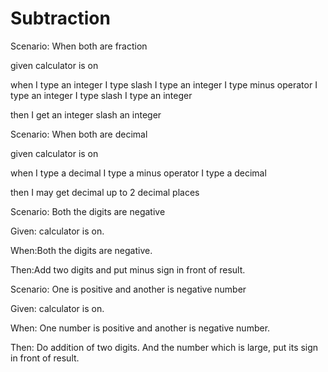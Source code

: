 # Subtraction

Scenario: When both are fraction

  given calculator is on
  
  when I type an integer
  I type slash
  I type an integer
  I type minus operator
  I type an integer
  I type slash
  I type an integer
  
  then I get an integer slash an integer
  
Scenario: When both are decimal

  given calculator is on
  
  when I type a decimal
  I type a minus operator
  I type a decimal
  
  then I may get decimal up to
  2 decimal places

Scenario: Both the digits are negative

  Given: calculator is on.

  When:Both the digits are negative.

  Then:Add two digits and put minus sign in front of result.

Scenario: One is positive and another is negative number

  Given: calculator is on.

  When: One number is positive and another is negative number.

  Then: Do addition of two digits.
  And the number which is large, put its sign in front of result.
